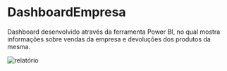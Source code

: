 # DashboardEmpresa
Dashboard desenvolvido através da ferramenta Power BI, no qual mostra informações sobre vendas da empresa e devoluções dos produtos da mesma.

![relatório](https://user-images.githubusercontent.com/55302289/197790795-d875482b-2a72-4b19-92e7-a9916043fc14.png)
